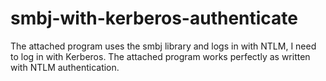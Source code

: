 # smbj-with-kerberos-authenticate
The attached program uses the smbj library and logs in with NTLM, I need to log in with Kerberos. The attached program works perfectly as written with NTLM authentication.
